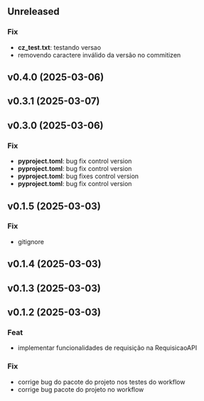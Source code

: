 ## Unreleased

### Fix

- **cz_test.txt**: testando versao
- removendo caractere inválido da versão no commitizen

## v0.4.0 (2025-03-06)

## v0.3.1 (2025-03-07)

## v0.3.0 (2025-03-06)

### Fix

- **pyproject.toml**: bug fix control version
- **pyproject.toml**: bug fix control version
- **pyproject.toml**: bug fixes control version
- **pyproject.toml**: bug fix control version

## v0.1.5 (2025-03-03)

### Fix

- gitignore

## v0.1.4 (2025-03-03)

## v0.1.3 (2025-03-03)

## v0.1.2 (2025-03-03)

### Feat

- implementar funcionalidades de requisição na RequisicaoAPI

### Fix

- corrige bug do pacote do projeto nos testes do workflow
- corrige bug  pacote do projeto no workflow
